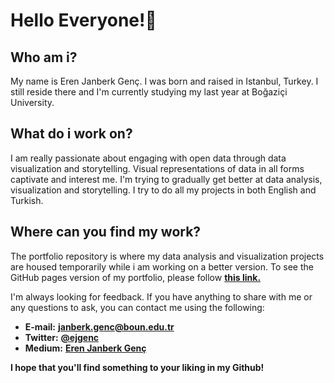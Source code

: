 # Hello Everyone!👋

## Who am i?
My name is Eren Janberk Genç. I was born and raised in Istanbul, Turkey. I still reside there and I'm currently studying my last year at Boğaziçi University.

## What do i work on?
I am really passionate about engaging with open data through data visualization and storytelling. Visual representations of data in all forms captivate and interest me. I'm trying to gradually get better at data analysis, visualization and storytelling. I try to do all my projects in both English and Turkish.

## Where can you find my work?
The portfolio repository is where my data analysis and visualization projects are housed temporarily while i am working on a better version. To see the GitHub pages version of my portfolio, please follow [**this link.**](https://ejgenc.github.io/portfolio/)

I'm always looking for feedback. If you have anything to share with me or any questions to ask, you can contact me using the following:

* **E-mail:** [**janberk.genc@boun.edu.tr**](#)
* **Twitter:** [**@ejgenc**](https://twitter.com/ejgenc)
* **Medium:** [**Eren Janberk Genç**](https://medium.com/@ejgenc)

**I hope that you'll find something to your liking in my Github!**

